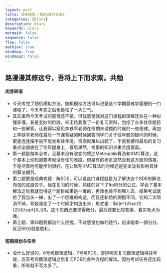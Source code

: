 ```yaml
---
layout: post
title: 流年碎影｜我的20240104
categories: [Diary]
description: diary
keywords: diary
mermaid: false
sequence: false
flow: false
mathjax: true
mindmap: true
mindmap2: false
---
```

## 路漫漫其修远兮，吾将上下而求索。共勉

#### 闲言碎语
 - 今天考完了随机模拟方法。随机模拟方法可以说是这个学期最难学最硬的一门课程了，今天考完之后也是松了一大口气。
 - 其实虽然今天考试的感觉还不错，但我感觉我对这门课程的理解还处在一种似懂非懂，甚是玄妙的阶段。牢王给我发了一份复习资料，包括了众多往年题目和一些解答，让我得以窥见李铁军老师在命期末试题的时候的一些规律。再加上李铁军老师在最后一节课答疑的时候回答同学们关于往年题的疑问的时候，更是连连摆手说不能发布往年提，否则就难以出题了，于是我便将最后的复习重点全部放在了往年提身上，最后果然，考察的知识点重合度很高。
 - 第一题是每年必考，且基本没有改变的叙述Metropolis算法和KMC算法，这个基本上你知道要考就没有任何难度。但是有的老哥显然没有这方面的情报，于是尽管他可能学的很好，在让默写KMC算法的时候还是完全没有影响具体的算法细节。
 - 第二题更是经典考题：解SDE，可以说这门课程就是为了解决这个SDE的解法而包的这盘饺子。我在复习的时候，熟练的背下了Ito积分的公式、学会了基本解法之后我就觉得这个题目如果是一维的，再难也难不到哪儿去，结果考试就给了我当头一棒，出了一个巨难的构造，而且还和给的例题不同，它的二次项消不掉，导致我花了一个时间才构造出来，形式是：$d(e^{\frac{1}{2}}t)\sqrt{X_t}$，这个东西还要求得微分，最后还要比较答案，着实有点为难。
 - 第三题、第四题我都没什么把握，不过感觉也做的还行，应该能拿一部分分，反正60分就是胜利。

#### 短期规划与任务
 - 没什么好说的，6号考数理逻辑，7号考PDE，安排明天复习数理逻辑得往年提，后天考完数理逻辑之后复习PDE的各种方程的解法。因为考试任务还比较重，所有就不写太多了。  